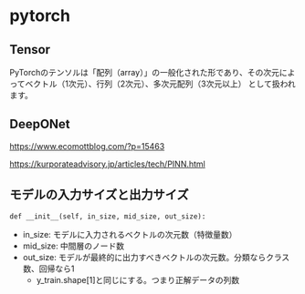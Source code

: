 # pytorch
## Tensor
PyTorchのテンソルは「配列（array）」の一般化された形であり、その次元によってベクトル（1次元）、行列（2次元）、多次元配列（3次元以上） として扱われます。

## DeepONet
https://www.ecomottblog.com/?p=15463

https://kurporateadvisory.jp/articles/tech/PINN.html

## モデルの入力サイズと出力サイズ
```
def __init__(self, in_size, mid_size, out_size):
```
- in_size: モデルに入力されるベクトルの次元数（特徴量数）
- mid_size: 中間層のノード数
- out_size: モデルが最終的に出力すべきベクトルの次元数。分類ならクラス数、回帰なら1
  - y_train.shape[1]と同じにする。つまり正解データの列数

